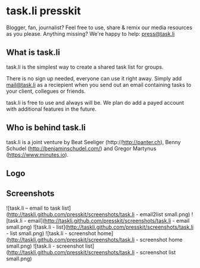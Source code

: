 task.li presskit
================

Blogger, fan, journalist? Feel free to use, share & remix 
our media resources as you please. Anything missing?
We're happy to help: press@task.li


What is task.li
---------------

task.li is the simplest way to create a shared task list
for groups. 

There is no sign up needed, everyone can use it right away.
Simply add mail@task.li as a reciepient when you send out
an email containing tasks to your client, collegues or friends.

task.li is free to use and always will be. We plan do add
a payed account with additional features in the future.


Who is behind task.li
---------------------

task.li is a joint venture by Beat Seeliger (http://http://panter.ch),
Benny Schudel (http://benjaminschudel.com/) and Gregor Martynus (https://www.minutes.io).


Logo
----


Screenshots
-----------

![task.li – email to task list](http://taskli.github.com/presskit/screenshots/task.li - email2list small.png)
![task.li - email](http://taskli.github.com/presskit/screenshots/task.li - email small.png)
![task.li - list](http://taskli.github.com/presskit/screenshots/task.li - list small.png)
![task.li - screenshot home](http://taskli.github.com/presskit/screenshots/task.li - screenshot home small.png)
![task.li - screenshot list](http://taskli.github.com/presskit/screenshots/task.li - screenshot list small.png)

